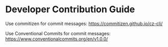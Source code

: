 # Developer Contribution Guide

Use commitizen for commit messages:
https://commitizen.github.io/cz-cli/

Use Conventional Commits for commit messages:
https://www.conventionalcommits.org/en/v1.0.0/

